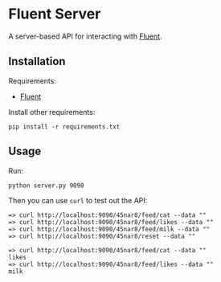 # Fluent Server

A server-based API for interacting with [Fluent](https://github.com/chetan51/nupic.fluent).

## Installation

Requirements:

- [Fluent](https://github.com/chetan51/nupic.fluent)

Install other requirements:

    pip install -r requirements.txt

## Usage

Run:

    python server.py 9090

Then you can use `curl` to test out the API:

    => curl http://localhost:9090/45nar8/feed/cat --data ""
    => curl http://localhost:9090/45nar8/feed/likes --data ""
    => curl http://localhost:9090/45nar8/feed/milk --data ""
    => curl http://localhost:9090/45nar8/reset --data ""

    => curl http://localhost:9090/45nar8/feed/cat --data ""
    likes
    => curl http://localhost:9090/45nar8/feed/likes --data ""
    milk
